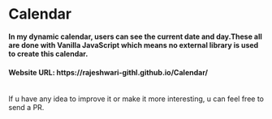 # Calendar
<b> In my dynamic calendar, users can see the current date and day.These all are done with Vanilla JavaScript which means no external library is used to create this calendar.</b>
<h4>Website URL: https://rajeshwari-githl.github.io/Calendar/</h4>
<br>
If u have any idea to improve it or make it more interesting, u can feel free to send a PR.
